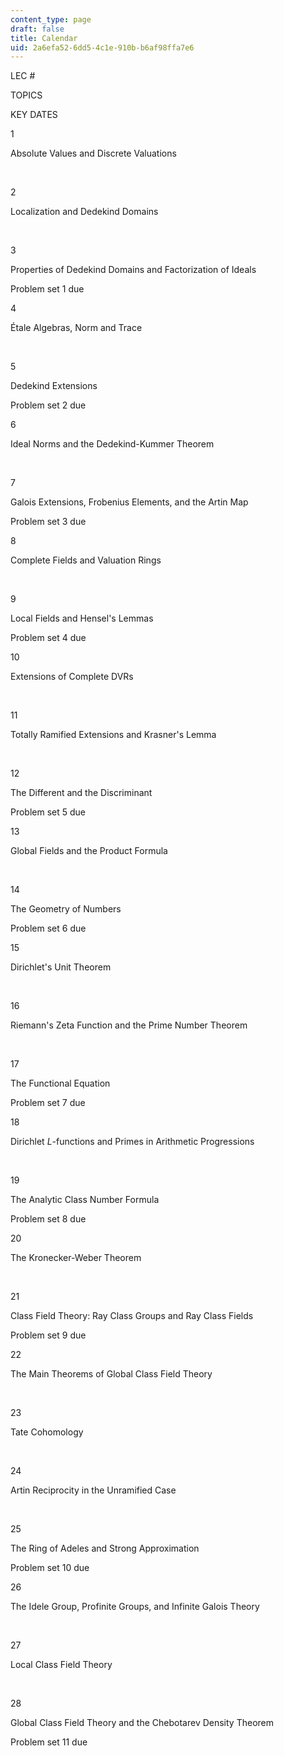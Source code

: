 ```yaml
---
content_type: page
draft: false
title: Calendar
uid: 2a6efa52-6dd5-4c1e-910b-b6af98ffa7e6
---
```

LEC #

TOPICS

KEY DATES

1

Absolute Values and Discrete Valuations

 

2

Localization and Dedekind Domains

 

3

Properties of Dedekind Domains and Factorization of Ideals

Problem set 1 due

4

Étale Algebras, Norm and Trace

 

5

Dedekind Extensions

Problem set 2 due

6

Ideal Norms and the Dedekind-Kummer Theorem

 

7

Galois Extensions, Frobenius Elements, and the Artin Map

Problem set 3 due

8

Complete Fields and Valuation Rings

 

9

Local Fields and Hensel's Lemmas

Problem set 4 due

10

Extensions of Complete DVRs

 

11

Totally Ramified Extensions and Krasner's Lemma

 

12

The Different and the Discriminant

Problem set 5 due

13

Global Fields and the Product Formula

 

14

The Geometry of Numbers

Problem set 6 due

15

Dirichlet's Unit Theorem

 

16

Riemann's Zeta Function and the Prime Number Theorem

 

17

The Functional Equation

Problem set 7 due

18

Dirichlet *L*\-functions and Primes in Arithmetic Progressions

 

19

The Analytic Class Number Formula

Problem set 8 due

20

The Kronecker-Weber Theorem

 

21

Class Field Theory: Ray Class Groups and Ray Class Fields

Problem set 9 due

22

The Main Theorems of Global Class Field Theory

 

23

Tate Cohomology

 

24

Artin Reciprocity in the Unramified Case

 

25

The Ring of Adeles and Strong Approximation

Problem set 10 due

26

The Idele Group, Profinite Groups, and Infinite Galois Theory

 

27

Local Class Field Theory

 

28

Global Class Field Theory and the Chebotarev Density Theorem

Problem set 11 due